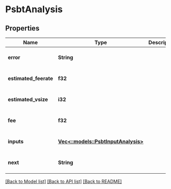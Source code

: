 # PsbtAnalysis

## Properties
Name | Type | Description | Notes
------------ | ------------- | ------------- | -------------
**error** | **String** |  | [optional] [default to null]
**estimated_feerate** | **f32** |  | [optional] [default to null]
**estimated_vsize** | **i32** |  | [optional] [default to null]
**fee** | **f32** |  | [optional] [default to null]
**inputs** | [**Vec<::models::PsbtInputAnalysis>**](PSBTInputAnalysis.md) |  | [optional] [default to null]
**next** | **String** |  | [optional] [default to null]

[[Back to Model list]](../README.md#documentation-for-models) [[Back to API list]](../README.md#documentation-for-api-endpoints) [[Back to README]](../README.md)


